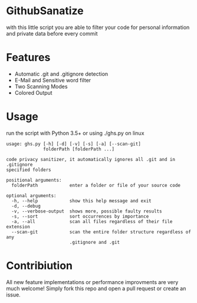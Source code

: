 # GithubSanatize
with this little script you are able to filter your code for personal information and private data before every commit

# Features
 * Automatic .git and .gitignore detection
 * E-Mail and Sensitive word filter
 * Two Scanning Modes
 * Colored Output

# Usage
run the script with Python 3.5+ or using ./ghs.py on linux

```
usage: ghs.py [-h] [-d] [-v] [-s] [-a] [--scan-git]
              folderPath [folderPath ...]

code privacy sanitizer, it automatically ignores all .git and in .gitignore
specified folders

positional arguments:
  folderPath            enter a folder or file of your source code

optional arguments:
  -h, --help            show this help message and exit
  -d, --debug
  -v, --verbose-output  shows more, possible faulty results
  -s, --sort            sort occurrences by importance
  -a, --all             scan all files regardless of their file extension
  --scan-git            scan the entire folder structure regardless of any
                        .gitignore and .git 
```

# Contribiution
All new feature implementations or performance improvments are very much welcome!
Simply fork this repo and open a pull request or create an issue.
                        
